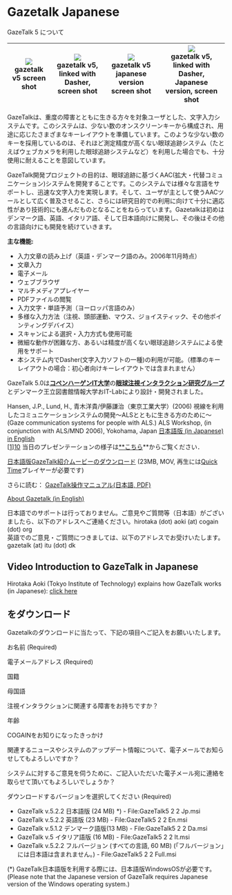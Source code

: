 # Gazetalk Japanese 
  
GazeTalk 5 について 

|![][1]<br>gazetalk v5 screen shot<br>|![][3] <br>gazetalk v5, linked with Dasher, screen shot<br>|![][4] <br>gazetalk v5 japanese version screen shot<br>|![][5]<br>gazetalk v5, linked with Dasher, Japanese version, screen shot<br>|
|:---:|:---:|:---:|:---:|


GazeTalkは、重度の障害とともに生きる方々を対象ユーザとした、文字入力システムです。このシステムは、少ない数のオンスクリーンキーから構成され、用途に応じたさまざまなキーレイアウトを準備しています。このような少ない数のキーを採用しているのは、それほど測定精度が高くない眼球追跡システム（たとえばウェブカメラを利用した眼球追跡システムなど）を利用した場合でも、十分使用に耐えることを意図しています。

GazeTalk開発プロジェクトの目的は、眼球追跡に基づくAAC(拡大・代替コミュニケーション)システムを開発することです。このシステムでは様々な言語をサポートし、迅速な文字入力を実現します。そして、ユーザが主として使うAACツールとして広く普及させること、さらには研究目的での利用に向けて十分に適応性があり技術的にも進んだものとなることをねらっています。Gazetalkは初めはデンマーク語、英語、イタリア語、そして日本語向けに開発し、その後はその他の言語向けにも開発を続けていきます。

**主な機能:**

* 入力文章の読み上げ（英語・デンマーク語のみ。2006年11月時点） 
* 文章入力 
* 電子メール 
* ウェブブラウザ 
* マルチメディアプレイヤー 
* PDFファイルの閲覧 
* 入力文字・単語予測（ヨーロッパ言語のみ） 
* 多様な入力方法（注視、頭部運動、マウス、ジョイスティック、その他ポインティングデバイス） 
* スキャンによる選択・入力方式も使用可能 
* 微細な動作が困難な方、あるいは精度が高くない眼球追跡システムによる使用をサポート 
* 本システム内でDasher(文字入力ソフトの一種)の利用が可能。（標準のキーレイアウトの場合：初心者向けキーレイアウトでは含まれません） 

GazeTalk 5.0は[**コペンハーゲンIT大学**][6]の[**眼球注視インタラクション研究グループ**][7] とデンマーク王立図書館情報大学おIT-Labにより設計・開発されました。

  
Hansen, J.P., Lund, H., 青木洋貴/伊藤謙治（東京工業大学）(2006) 視線を利用したコミュニケーションシステムの開発～ALSとともに生きる方のために～ (Gaze communication systems for people with ALS.) ALS Workshop, (in conjunction with ALS/MND 2006), Yokohama, Japan [ 日本語版 (in Japanese)][8] [in English][9]  
[[1]][10] 当日のプレゼンテーションの様子は[**こちら][10]**からご覧ください．

[日本語版GazeTalk紹介ムービーのダウンロード][11] (23MB, MOV, 再生には[Quick Time][12]プレイヤーが必要です) 

さらに読む： [GazeTalk操作マニュアル(日本語, PDF) ][13]

[About Gazetalk (in English)][14]

日本語でのサポートは行っておりません。ご意見やご質問等（日本語）がございましたら、以下のアドレスへご連絡ください。hirotaka (dot) aoki (at) cogain (dot) org  
英語でのご意見・ご質問につきましては、以下のアドレスでお受けいたします。gazetalk (at) itu (dot) dk  

##  Video Introduction to GazeTalk in Japanese 

Hirotaka Aoki (Tokyo Institute of Technology) explains how GazeTalk works (in Japanese): [click here][15]

##  をダウンロード

Gazetalkのダウンロードに当たって、下記の項目へご記入をお願いいたします。 

お名前 (Required) 

電子メールアドレス (Required) 

国籍 

母国語 

注視インタラクションに関連する障害をお持ちですか？ 

年齢 

COGAINをお知りになったきっかけ 

関連するニュースやシステムのアップデート情報について、電子メールでお知らせしてもよろしいですか？ 

システムに対するご意見を伺うために、ご記入いただいた電子メール宛に連絡を取らせて頂いてもよろしいでしょうか？ 

ダウンロードするバージョンを選択してください (Required) 

* GazeTalk v.5.2.2 日本語版 (24 MB) *) - File:GazeTalk5 2 2 Jp.msi
* GazeTalk v.5.2.2 英語版 (23 MB) - File:GazeTalk5 2 2 En.msi
* GazeTalk v.5.1.2 デンマーク語版(13 MB) - File:GazeTalk5 2 2 Da.msi
* GazeTalk v.5 イタリア語版 (16 MB) - File:GazeTalk5 2 2 It.msi
* GazeTalk v.5.2.2 フルバージョン (すべての言語, 60 MB) (「フルバージョン」には日本語は含まれません。) - File:GazeTalk5 2 2 Full.msi

  
(*) GazeTalk日本語版を利用する際には、日本語版WindowsOSが必要です。  
(Please note that the Japanese version of GazeTalk requires Japanese version of the Windows operating system.) 

[1]: /Img/180px-Gazetalk5-frontpage.jpg
[3]: /Img/180px-GazeTalk-v5-linked-with-Dasher.jpg
[4]: /Img/180px-GazeTalk-v5-Japanese.jpg
[5]: /Img/180px-GazeTalk-v5-linked-with-Dasher_Japanese.jpg
[6]: http://www.itu.dk/
[7]: http://www.itu.dk/research/EyeGazeInteraction/
[8]: /Doc/ALS_Workshop_Yokohama2006-Japanese.pdf
[9]: /Doc/ALS_Workshop_Yokohama2006.pdf
[10]: http://www.cacr.media.teu.ac.jp/grant/als/video/5.asx
[11]: /Videos/Gazetalk_jp_final.mov "Gazetalk jp final.mov"
[12]: http://www.apple.jp/quicktime/download/
[13]: /Doc/GazeTalk5_2_2-manual-jp.pdf 
[14]: /main/Applications/GazeTalk.md
[15]: http://wiki.cogain.org/images/1/1c/GazeTalk_jp.swf "GazeTalk jp.swf"

  
<!--stackedit_data:
eyJoaXN0b3J5IjpbNjI2ODQ2ODU4LC0yMTExMjE4NTk1XX0=
-->